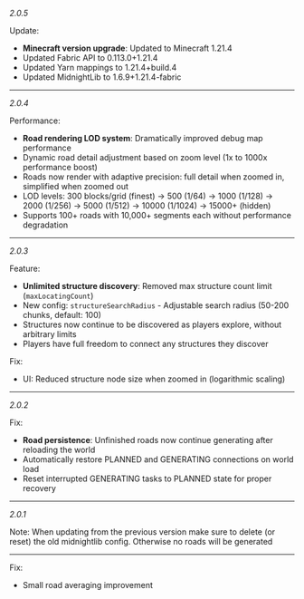 *2.0.5*

Update:

- **Minecraft version upgrade**: Updated to Minecraft 1.21.4
- Updated Fabric API to 0.113.0+1.21.4
- Updated Yarn mappings to 1.21.4+build.4
- Updated MidnightLib to 1.6.9+1.21.4-fabric

***

*2.0.4*

Performance:

- **Road rendering LOD system**: Dramatically improved debug map performance
- Dynamic road detail adjustment based on zoom level (1x to 1000x performance boost)
- Roads now render with adaptive precision: full detail when zoomed in, simplified when zoomed out
- LOD levels: 300 blocks/grid (finest) → 500 (1/64) → 1000 (1/128) → 2000 (1/256) → 5000 (1/512) → 10000 (1/1024) → 15000+ (hidden)
- Supports 100+ roads with 10,000+ segments each without performance degradation

***

*2.0.3*

Feature:

- **Unlimited structure discovery**: Removed max structure count limit (`maxLocatingCount`)
- New config: `structureSearchRadius` - Adjustable search radius (50-200 chunks, default: 100)
- Structures now continue to be discovered as players explore, without arbitrary limits
- Players have full freedom to connect any structures they discover

Fix:

- UI: Reduced structure node size when zoomed in (logarithmic scaling)

***

*2.0.2*

Fix:

- **Road persistence**: Unfinished roads now continue generating after reloading the world
- Automatically restore PLANNED and GENERATING connections on world load
- Reset interrupted GENERATING tasks to PLANNED state for proper recovery

***

*2.0.1*

Note: When updating from the previous version make sure to delete (or reset) the old midnightlib config. Otherwise no roads will be generated

***
Fix: 

- Small road averaging improvement
